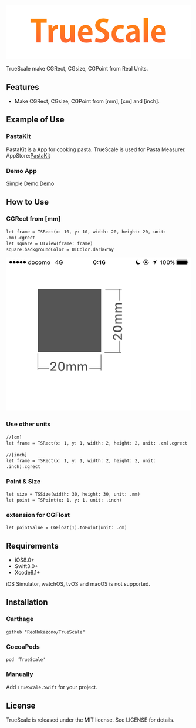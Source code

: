 ![TrueScale](./readme-resources/header.png)

TrueScale make CGRect, CGsize, CGPoint from Real Units.

## Features
- Make CGRect, CGsize, CGPoint from [mm], [cm] and [inch].


## Example of Use
### PastaKit 
PastaKit is a App for cooking pasta. TrueScale is used for Pasta Measurer.  
AppStore:[PastaKit](https://itunes.apple.com/jp/app/pastakit/id1190027423?ls=1&mt=8)

### Demo App
Simple Demo:[Demo](https://github.com/ReoHokazono/TrueScale/tree/master/Demo)

## How to Use

### CGRect from [mm]

```
let frame = TSRect(x: 10, y: 10, width: 20, height: 20, unit: .mm).cgrect
let square = UIView(frame: frame)
square.backgroundColor = UIColor.darkGray
```
![](./readme-resources/screenshot.png)

### Use other units

```
//[cm]
let frame = TSRect(x: 1, y: 1, width: 2, height: 2, unit: .cm).cgrect

//[inch]
let frame = TSRect(x: 1, y: 1, width: 2, height: 2, unit: .inch).cgrect
```

### Point & Size

```
let size = TSSize(width: 30, height: 30, unit: .mm)
let point = TSPoint(x: 1, y: 1, unit: .inch)
```

### extension for CGFloat
```
let pointValue = CGFloat(1).toPoint(unit: .cm)
```

## Requirements
- iOS8.0+
- Swift3.0+
- Xcode8.1+

iOS Simulator, watchOS, tvOS and macOS is not supported.


## Installation

### Carthage
```
github "ReoHokazono/TrueScale"
```

### CocoaPods
```
pod 'TrueScale'
```

### Manually
Add `TrueScale.Swift` for your project.

## License
TrueScale is released under the MIT license. See LICENSE for details.